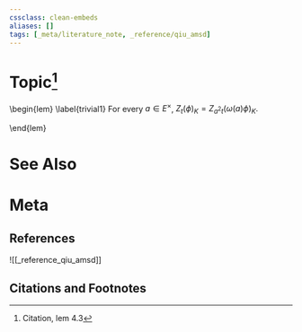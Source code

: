 ```yaml
---
cssclass: clean-embeds
aliases: []
tags: [_meta/literature_note, _reference/qiu_amsd]
---
```

# Topic[^1]
\begin{lem}  \label{trivial1}   For every $a\in  E^\times$, $Z_t(\phi)_K=Z_{a^2t}(\omega(a)\phi)_K.$

\end{lem}

# See Also

# Meta
## References
![[_reference_qiu_amsd]]


## Citations and Footnotes
[^1]: Citation, lem 4.3